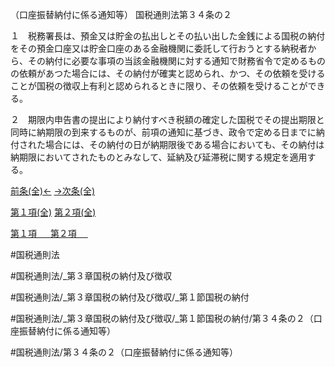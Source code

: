 （口座振替納付に係る通知等）
国税通則法第３４条の２

１　税務署長は、預金又は貯金の払出しとその払い出した金銭による国税の納付をその預金口座又は貯金口座のある金融機関に委託して行おうとする納税者から、その納付に必要な事項の当該金融機関に対する通知で財務省令で定めるものの依頼があつた場合には、その納付が確実と認められ、かつ、その依頼を受けることが国税の徴収上有利と認められるときに限り、その依頼を受けることができる。

２　期限内申告書の提出により納付すべき税額の確定した国税でその提出期限と同時に納期限の到来するものが、前項の通知に基づき、政令で定める日までに納付された場合には、その納付の日が納期限後である場合においても、その納付は納期限においてされたものとみなして、延納及び延滞税に関する規定を適用する。

[前条(全)←](国税通則法＿＿＿＿＿第３４条_.md)    [→次条(全)](国税通則法＿＿＿＿＿第３４条の３_.md)

[第１項(全)](国税通則法＿＿＿＿＿第３４条の２第１項_.md)  [第２項(全)](国税通則法＿＿＿＿＿第３４条の２第２項_.md)  

[第１項 　 ](国税通則法＿＿＿＿＿第３４条の２第１項.md)  [第２項 　 ](国税通則法＿＿＿＿＿第３４条の２第２項.md)  

#国税通則法

#国税通則法/_第３章国税の納付及び徴収

#国税通則法/_第３章国税の納付及び徴収/_第１節国税の納付

#国税通則法/_第３章国税の納付及び徴収/_第１節国税の納付/第３４条の２（口座振替納付に係る通知等）

#国税通則法/第３４条の２（口座振替納付に係る通知等）


